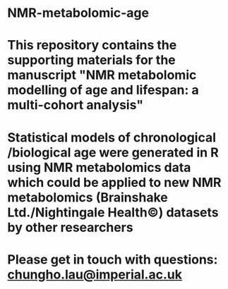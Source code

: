 # NMR-metabolomic-age
# This repository contains the supporting materials for the manuscript "NMR metabolomic modelling of age and lifespan: a multi-cohort analysis"
# Statistical models of chronological /biological age were generated in R using NMR metabolomics data which could be applied to new NMR metabolomics (Brainshake Ltd./Nightingale Health©) datasets by other researchers
# Please get in touch with questions: chungho.lau@imperial.ac.uk
